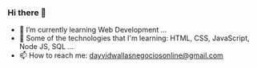### Hi there 👋

- 🔭 I’m currently learning Web Development ...
- 🌱 Some of the technologies that I'm learning: HTML, CSS, JavaScript, Node JS, SQL ...
- 📫 How to reach me: dayvidwallasnegociosonline@gmail.com
